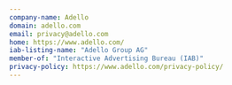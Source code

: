 ```yaml
---
company-name: Adello
domain: adello.com
email: privacy@adello.com
home: https://www.adello.com/
iab-listing-name: "Adello Group AG"
member-of: "Interactive Advertising Bureau (IAB)"
privacy-policy: https://www.adello.com/privacy-policy/
---
```




